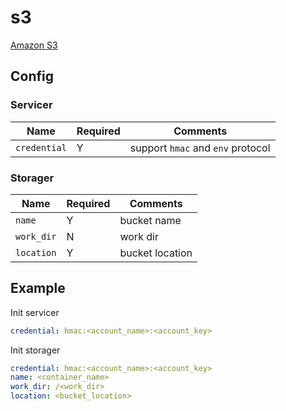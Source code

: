 # s3

[Amazon S3](https://aws.amazon.com/s3/)

## Config

### Servicer

| Name | Required | Comments |
| ---- | -------- | -------- |
| `credential` | Y | support `hmac` and `env` protocol |

### Storager

| Name | Required | Comments |
| ---- | -------- | -------- |
| `name` | Y | bucket name |
| `work_dir` | N | work dir |
| `location` | Y | bucket location |

## Example

Init servicer

```yaml
credential: hmac:<account_name>:<account_key>
```

Init storager

```yaml
credential: hmac:<account_name>:<account_key>
name: <container_name>
work_dir: /<work_dir>
location: <bucket_location>
```

